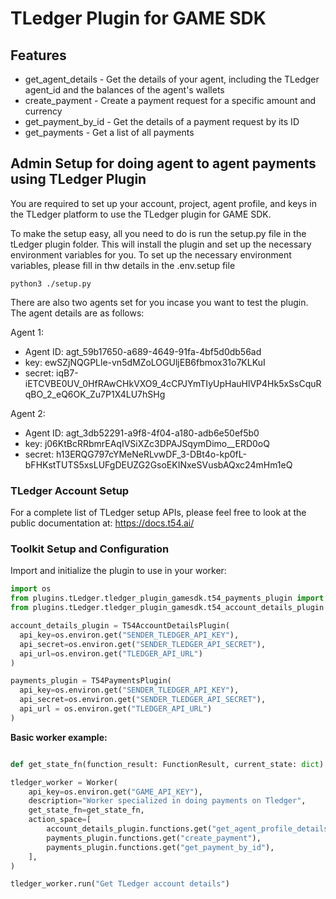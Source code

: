# TLedger Plugin for GAME SDK

## Features

- get_agent_details - Get the details of your agent, including the TLedger agent_id and the balances of the agent's wallets
- create_payment - Create a payment request for a specific amount and currency
- get_payment_by_id - Get the details of a payment request by its ID
- get_payments - Get a list of all payments

## Admin Setup for doing agent to agent payments using TLedger Plugin

You are required to set up your account, project, agent profile, and keys in the TLedger platform to use the TLedger plugin for GAME SDK.

To make the setup easy, all you need to do is run the setup.py file in the tLedger plugin folder. This will install the plugin and set up the necessary environment variables for you.
To set up the necessary environment variables, please fill in thw details in the .env.setup file

```shell
python3 ./setup.py
```
There are also two agents set for you incase you want to test the plugin. The agent details are as follows:

Agent 1:
- Agent ID: agt_59b17650-a689-4649-91fa-4bf5d0db56ad
- key: ewSZjNQGPLle-vn5dMZoLOGUljEB6fbmox31o7KLKuI
- secret: iqB7-iETCVBE0UV_0HfRAwCHkVXO9_4cCPJYmTIyUpHauHlVP4Hk5xSsCquRqBO_2_eQ6OK_Zu7P1X4LU7hSHg

Agent 2:
- Agent ID: agt_3db52291-a9f8-4f04-a180-adb6e50ef5b0
- key: j06KtBcRRbmrEAqIVSiXZc3DPAJSqymDimo__ERD0oQ
- secret: h13ERQG797cYMeNeRLvwDF_3-DBt4o-kp0fL-bFHKstTUTS5xsLUFgDEUZG2GsoEKINxeSVusbAQxc24mHm1eQ

### TLedger Account Setup
For a complete list of TLedger setup APIs, please feel free to look at the public documentation at: https://docs.t54.ai/

### Toolkit Setup and Configuration

Import and initialize the plugin to use in your worker:

```python
import os
from plugins.tLedger.tledger_plugin_gamesdk.t54_payments_plugin import T54PaymentsPlugin
from plugins.tLedger.tledger_plugin_gamesdk.t54_account_details_plugin import T54AccountDetailsPlugin

account_details_plugin = T54AccountDetailsPlugin(
  api_key=os.environ.get("SENDER_TLEDGER_API_KEY"),
  api_secret=os.environ.get("SENDER_TLEDGER_API_SECRET"),
  api_url=os.environ.get("TLEDGER_API_URL")
)

payments_plugin = T54PaymentsPlugin(
  api_key=os.environ.get("SENDER_TLEDGER_API_KEY"),
  api_secret=os.environ.get("SENDER_TLEDGER_API_SECRET"),
  api_url = os.environ.get("TLEDGER_API_URL")
)
```

**Basic worker example:**

```python

def get_state_fn(function_result: FunctionResult, current_state: dict) -> dict:

tledger_worker = Worker(
    api_key=os.environ.get("GAME_API_KEY"),
    description="Worker specialized in doing payments on Tledger",
    get_state_fn=get_state_fn,
    action_space=[
        account_details_plugin.functions.get("get_agent_profile_details"),
        payments_plugin.functions.get("create_payment"),
        payments_plugin.functions.get("get_payment_by_id"),
    ],
)

tledger_worker.run("Get TLedger account details")
```
